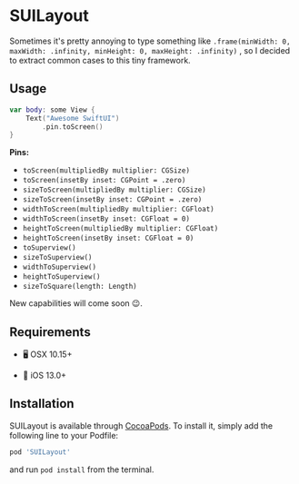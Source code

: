 # SUILayout

Sometimes it's pretty annoying to type something like `.frame(minWidth: 0, maxWidth: .infinity, minHeight: 0, maxHeight: .infinity)` , so I decided to extract common cases to this tiny framework.

## Usage

```swift
var body: some View {
    Text("Awesome SwiftUI")
        .pin.toScreen()
}
```

__Pins:__

- `toScreen(multipliedBy multiplier: CGSize)`
- `toScreen(insetBy inset: CGPoint = .zero)`
- `sizeToScreen(multipliedBy multiplier: CGSize)`
- `sizeToScreen(insetBy inset: CGPoint = .zero)`
- `widthToScreen(multipliedBy multiplier: CGFloat)`
- `widthToScreen(insetBy inset: CGFloat = 0)`
- `heightToScreen(multipliedBy multiplier: CGFloat)`
- `heightToScreen(insetBy inset: CGFloat = 0)`
- `toSuperview()`
- `sizeToSuperview()`
- `widthToSuperview()`
- `heightToSuperview()`
- `sizeToSquare(length: Length)`

New capabilities will come soon 😉.

## Requirements

* 🖥	OSX 10.15+

* 📱	iOS 13.0+

## Installation

SUILayout is available through [CocoaPods](https://cocoapods.org). To install
it, simply add the following line to your Podfile:

```ruby
pod 'SUILayout'
```
and run `pod install` from the terminal.
